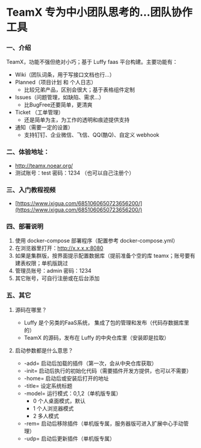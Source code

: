 # TeamX 专为中小团队思考的...团队协作工具

### 一、介绍

TeamX，功能不强但绝对小巧；基于 Luffy faas 平台构建。主要功能有：

* Wiki（团队词条，用于写接口文档也行...）
* Planned（项目计划 和 个人日志）
	* 比较兄弟产品，区别会很大；基于表格组件定制
* Issues（问题管理，如缺陷、需求...）
	* 比BugFree还要简单，更清爽
* Ticket （工单管理）
  * 还是简单为主，为工作的透明和痕迹提供支持
* 通知（需要一定的设置）
  * 支持钉钉、企业微信、飞信、QQ(酷Q)、自定义 webhook



### 二、体验地址：

* http://teamx.noear.org/
* 测试账号：test  密码：1234 （也可以自己注册个）



### 三、入门教程视频

* [https://www.ixigua.com/6851060650723656200/](https://www.ixigua.com/6851060650723656200/)



### 四、部署说明

1. 使用 docker-compose 部署程序（配置参考 docker-compose.yml）
2. 在浏览器里打开：http://x.x.x.x:8080
3. 如果是集群版，按界面提示配置数据库（提前准备个空的库 teamx；账号要有建表权限；单机版跳过
4. 管理员账号：admin  密码：1234
5. 其它账号，可自行注册或在后台添加



### 五、其它

1. 源码在哪里？
   * Luffy 是个另类的FaaS系统， 集成了包的管理和发布（代码存数据库里的）
   * TeamX 的源码，发布在 Luffy 的中央仓库里（安装即是拉取）

2. 启动参数都是什么意思？
   * -add= 启动后加载的插件（第一次，会从中央仓库获取）
   * -init= 启动后执行的初始化代码（需要插件开发方提供，也可以不需要）
   * -home= 启动后或安装后打开的地址
   * -title= 设定系统标题
   * -model= 运行模式：0,1,2（单机版专属）
     * 0 个人桌面模式，默认
     * 1 个人浏览器模式
     * 2 多人模式
   * -rem= 启动后移除插件（单机版专属，服务器版可进入扩展中心手动管理）
   * -udp= 启动后更新插件（单机版专属）

